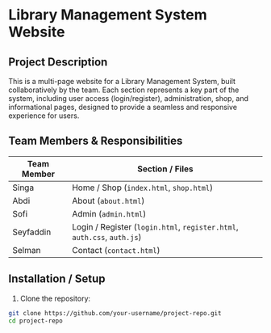# Library Management System Website

## Project Description
This is a multi-page website for a Library Management System, built collaboratively by the team. Each section represents a key part of the system, including user access (login/register), administration, shop, and informational pages, designed to provide a seamless and responsive experience for users.

## Team Members & Responsibilities

| Team Member | Section / Files |
|------------|----------------|
| Singa      | Home / Shop (`index.html`, `shop.html`) |
| Abdi       | About (`about.html`) |
| Sofi       | Admin (`admin.html`) |
| Seyfaddin  | Login / Register (`login.html`, `register.html`, `auth.css`, `auth.js`) |
| Selman     | Contact (`contact.html`) |

## Installation / Setup

1. Clone the repository:

```bash
git clone https://github.com/your-username/project-repo.git
cd project-repo
